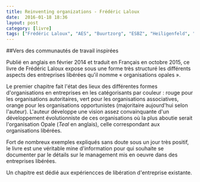 ```yaml
---
title: Reinventing organizations - Frédéric Laloux
date:  2016-01-18 18:36
layout: post
category: [livre]
tags: ["Frédéric Laloux", "AES", "Buurtzorg", "ESBZ", "Heiligenfeld", "Halocracy", "Morning Star", "Patagonia", "RHD", "Sounds True", "Sun Hydraulics", "Zappos", "Favi"]
---
```

##Vers des communautés de travail inspirées

Publié en anglais en février 2014 et traduit en Français en octobre 2015, ce livre de Frédéric Laloux expose sous une forme très structuré les différents aspects des entreprises libérées qu'il nomme « organisations opales ».

Le premier chapitre fait l'état des lieux des différentes formes d'organisations en entreprises en les catégorisants par couleur : rouge pour les organisations autoritaires, vert pour les organisations associatives, orange pour les organisations opportunistes (majoritaire aujourd'hui selon l'auteur). L'auteur développe une vision assez convainquante d'un développement évolutionniste de ces organisations où la plus aboutie serait l'organisation Opale (*Teal* en anglais), celle correspondant aux organisations libérées.

Fort de nombreux exemples expliqués sans doute sous un jour très positif, le livre est une véritable mine d'information pour qui souhaite se documenter par le détails sur le management mis en oeuvre dans des entreprises libérées.

Un chapitre est dédié aux expériencces de libération d'entreprise existante.
